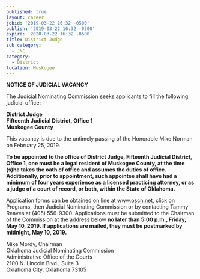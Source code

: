 ```yaml
---
published: true
layout: career
jobid: '2019-03-22 16:32 -0500'
publish: '2019-03-22 16:32 -0500'
expire: '2020-03-22 16:32 -0500'
title: District Judge
sub_category:
  - JNC
category:
  - District
location: Muskogee
---
```

**NOTICE OF JUDICIAL VACANCY**

The Judicial Nominating Commission seeks applicants to fill the following judicial office:

**District Judge  
Fifteenth Judicial District, Office 1  
Muskogee County**

This vacancy is due to the untimely passing of the Honorable Mike Norman on February 25, 2019.

**To be appointed to the office of District Judge, Fifteenth Judicial District, Office 1, one must be a legal resident of Muskogee County, at the time (s)he takes the oath of office and assumes the duties of office. Additionally, prior to appointment, such appointee shall have had a minimum of four years experience as a licensed practicing attorney, or as a judge of a court of record, or both, within the State of Oklahoma.**

Application forms can be obtained on line at www.oscn.net, click on Programs, then Judicial Nominating Commission or by contacting Tammy Reaves at (405) 556-9300. Applications must be submitted to the Chairman of the Commission at the address below **no later than 5:00 p.m., Friday, May 10, 2019. If applications are mailed, they must be postmarked by midnight, May 10, 2019.**

Mike Mordy, Chairman  
Oklahoma Judicial Nominating Commission  
Administrative Office of the Courts  
2100 N. Lincoln Blvd., Suite 3  
Oklahoma City, Oklahoma 73105
